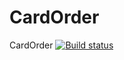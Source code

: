 # CardOrder
СardOrder
[![Build status](https://ci.appveyor.com/api/projects/status/07yp31b30ieot7j7/branch/main?svg=true)](https://ci.appveyor.com/project/BVBukaeva/cardorder/branch/main)

